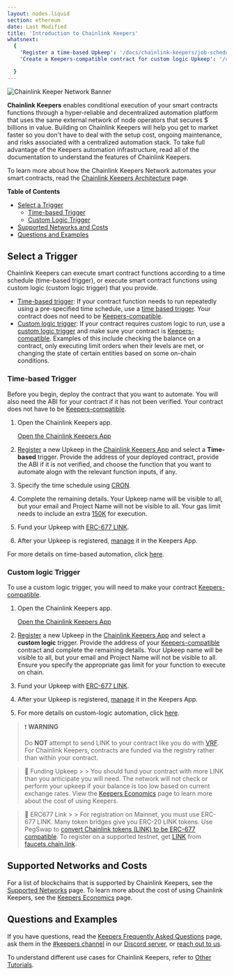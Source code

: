 ```yaml
---
layout: nodes.liquid
section: ethereum
date: Last Modified
title: 'Introduction to Chainlink Keepers'
whatsnext:
  {
    'Register a time-based Upkeep': '/docs/chainlink-keepers/job-scheduler/',
    'Create a Keepers-compatible contract for custom logic Upkeep': '/docs/chainlink-keepers/compatible-contracts/','Keepers architecture': '/docs/chainlink-keepers/overview/', 'Keepers economics': '/docs/chainlink-keepers/keeper-economics/'

  }
---
```

![Chainlink Keeper Network Banner](/images/contract-devs/generic-banner.png)

**Chainlink Keepers** enables conditional execution of your smart contracts functions through a hyper-reliable and decentralized automation platform that uses the same external network of node operators that secures $ billions in value. Building on Chainlink Keepers will help you get to market faster so you don't have to deal with the setup cost, ongoing maintenance, and risks associated with a centralized automation stack. To take full advantage of the Keepers automation infrastructure, read all of the documentation to understand the features of Chainlink Keepers.

To learn more about how the Chainlink Keepers Network automates your smart contracts, read the [Chainlink Keepers Architecture](../overview) page.

**Table of Contents**

+ [Select a Trigger](#select-a-trigger)
  + [Time-based Trigger](#time-based-trigger)
  + [Custom Logic Trigger](#custom-logic-trigger)
+ [Supported Networks and Costs](#supported-networks-and-costs)
+ [Questions and Examples](#questions-and-examples)

## Select a Trigger

Chainlink Keepers can execute smart contract functions according to a time schedule (time-based trigger), or execute smart contract functions using custom logic (custom logic trigger) that you provide.

- [Time-based trigger](#time-based-trigger): If your contract function needs to run repeatedly using a pre-specified time schedule, use a [time based trigger](#time-based-trigger). Your contract does not need to be [Keepers-compatible](../compatible-contracts/).
- [Custom logic trigger](#custom-logic-trigger): If your contract requires custom logic to run, use a [custom logic trigger](#custom-logic-trigger) and make sure your contract is [Keepers-compatible](../compatible-contracts/). Examples of this include checking the balance on a contract, only executing limit orders when their levels are met, or changing the state of certain entities based on some on-chain conditions.

### Time-based Trigger

Before you begin, deploy the contract that you want to automate. You will also need the ABI for your contract if it has not been verified. Your contract does not have to be [Keepers-compatible](../compatible-contracts/).

1. Open the Chainlink Keepers app.

    <div class="remix-callout">
        <a href="https://keepers.chain.link" >Open the Chainlink Keepers App</a>
    </div>

1. [Register](../job-scheduler/) a new Upkeep in the [Chainlink Keepers App](https://keepers.chain.link) and select a **Time-based** trigger. Provide the address of your deployed contract, provide the ABI if it is not verified, and choose the function that you want to automate alogn with the relevant function inputs, if any.

1. Specify the time schedule using [CRON](../job-scheduler/#specifying-the-time-schedule).

1. Complete the remaining details. Your Upkeep name will be visible to all, but your email and Project Name will not be visible to all. Your gas limit needs to include an extra [150K](../job-scheduler/#entering-upkeep-details) for execution.

1. Fund your Upkeep with [ERC-677 LINK](../../link-token-contracts/).

1. After your Upkeep is registered, [manage](../manage-upkeeps/) it in the Keepers App.

For more details on time-based automation, click [here](../job-scheduler/).

### Custom logic Trigger

To use a custom logic trigger, you will need to make your contract [Keepers-compatible](../compatible-contracts/).

1. Open the Chainlink Keepers app.

    <div class="remix-callout">
        <a href="https://keepers.chain.link" >Open the Chainlink Keepers App</a>
    </div>

1. [Register](../register-upkeep/) a new Upkeep in the [Chainlink Keepers App](https://keepers.chain.link) and select a **custom logic** trigger. Provide the address of your [Keepers-compatible](../compatible-contracts/) contract and complete the remaining details. Your Upkeep name will be visible to all, but your email and Project Name will not be visible to all. Ensure you specify the appropriate gas limit for your function to execute on chain.

1. Fund your Upkeep with [ERC-677 LINK](../../link-token-contracts/).

1. After your Upkeep is registered, [manage](../manage-upkeeps/) it in the Keepers App.

1. For more details on custom-logic automation, click [here](../compatible-contracts/).

> ❗️ **WARNING**
>
> Do **NOT** attempt to send LINK to your contract like you do with [VRF](../../get-a-random-number/). For Chainlink Keepers, contracts are funded via the registry rather than within your contract.

  > 🚧 Funding Upkeep
    >
    > You should fund your contract with more LINK than you anticipate you will need. The network will not check or perform your upkeep if your balance is too low based on current exchange rates. View the [Keepers Economics](../keeper-economics) page to learn more about the cost of using Keepers.

  > 🚧 ERC677 Link
    >
    > For registration on Mainnet, you must use ERC-677 LINK. Many token bridges give you ERC-20 LINK tokens. Use PegSwap to [convert Chainlink tokens (LINK) to be ERC-677 compatible](https://pegswap.chain.link/). To register on a supported testnet, get [LINK](../../link-token-contracts/) from [faucets.chain.link](https://faucets.chain.link/).

## Supported Networks and Costs

For a list of blockchains that is supported by Chainlink Keepers, see the [Supported Networks](../supported-networks) page. To learn more about the cost of using Chainlink Keepers, see the [Keepers Economics](../keeper-economics) page.

## Questions and Examples

If you have questions, read the [Keepers Frequently Asked Questions](../faqs/) page, ask them in the [#keepers channel](https://discord.com/channels/592041321326182401/821350860302581771) in our [Discord server](https://discord.gg/qj9qarT), or [reach out to us](https://forms.gle/WadxnzzjHPtta5Zd9).

To understand different use cases for Chainlink Keepers, refer to [Other Tutorials](/docs/other-tutorials/).

